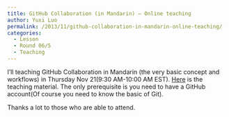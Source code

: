```yaml
---
title: GitHub Collaboration (in Mandarin) – Online teaching
author: Yuxi Luo
permalink: /2013/11/github-collaboration-in-mandarin-online-teaching/
categories:
  - Lesson
  - Round 06/5
  - Teaching
---
```

I&#8217;ll teaching GitHub Collaboration in Mandarin (the very basic concept and workflows) in Thursday Nov 21(9:30 AM-10:00 AM EST). <a title="Here" href="https://github.com/HaveF/github-collaboration/blob/master/README.md" target="_blank">Here</a> is the teaching material. The only prerequisite is you need to have a GitHub account(Of course you need to know the basic of Git).

Thanks a lot to those who are able to attend.

